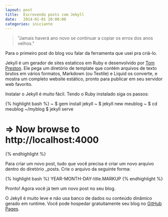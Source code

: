 ```yaml
---
layout: post
title:  Escrevendo posts com Jekyll
date:   2014-01-01 20:00:00
categories: iniciante
---
```


> "Jamais haverá ano novo se continuar a copiar os erros dos anos velhos."

Para o primeiro post do blog vou falar da ferramenta que usei pra criá-lo.

Jekyll é um gerador de sites estaticos em Ruby e desenvolvido por 
<a href="tom.preston-werner.com">Tom Preston</a>. Ele pega um diretório de 
template que contém arquivos de texto brutos em vários formatos, 
Markdown (ou Textile) e Liquid os converte, e mostra um completo website 
estático, pronto para publicar em seu servidor web favorito. 

Instalar o Jekyll é muito fácil. Tendo o Ruby instalado siga os passos:

{% highlight bash %}
~ $ gem install jekyll
~ $ jekyll new meublog
~ $ cd meublog
~/myblog $ jekyll serve
# => Now browse to http://localhost:4000
{% endhighlight %}

Para criar um novo post, tudo que você precisa é criar um novo arquivo dentro 
do diretório _posts.
Crie o arquivo da seguinte forma:

{% highlight bash %}
YEAR-MONTH-DAY-title.MARKUP
{% endhighlight %}

Pronto! Agora você já tem um novo post no seu blog.

O Jekyll é muito leve e não usa banco de dados ou conteúdo dinâmico gerado em 
runtime. Você pode hospedar gratuitamente seu blog no 
<a href="http://pages.github.com/">GitHub Pages</a>.
